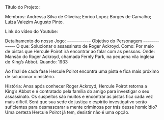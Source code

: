 Título do Projeto: 

Membros: 
Andressa Silva de Oliveira;
Enrico Lopez Borges de Carvalho;
Luiza Valezim Augusto Pinto.

Link do vídeo do Youtube:

Detalhamento do nosso Jogo:
------------ Objetivo do Personagem -------------
O que: Solucionar o assassinato de Roger Ackroyd.
Como: Por meio de pistas que Hercule Poirot irá encontrar ao falar com as pessoas.
Onde: Mansão do Roger Ackroyd, chamada Fernly Park, na pequena vila inglesa de King’s Abbot.
Quando: 1933

Ao final de cada fase Hercule Poirot encontra uma pista e fica mais próximo de solucionar o mistério.

História:
Anos após conhecer Roger Ackroyd, Hercule Poirot retorna a King’s Abbot e é contratado pela família do amigo para investigar o seu assassinato. Os suspeitos são muitos e encontrar as pistas fica cada vez mais difícil. Será que sua sede de justiça e espírito investigativo serão suficientes para desmascarar a mente criminosa por trás desse homicídio? Uma certeza Hercule Poirot já tem, desistir não é uma opção.

